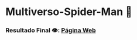 # Multiverso-Spider-Man :red_circle:

### Resultado Final 👁️:  [Página Web](https://davi-perdigao.github.io/Multiverse-SpiderMan/index.html)
